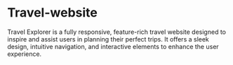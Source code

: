 # Travel-website
Travel Explorer is a fully responsive, feature-rich travel website designed to inspire and assist users in planning their perfect trips. It offers a sleek design, intuitive navigation, and interactive elements to enhance the user experience.
